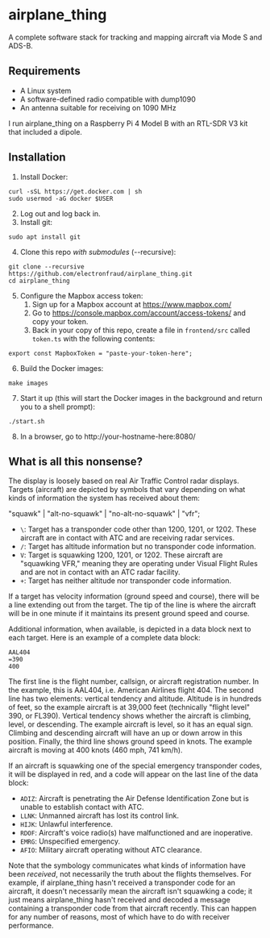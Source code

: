 # airplane_thing

A complete software stack for tracking and mapping aircraft via Mode S and ADS-B.

## Requirements

- A Linux system
- A software-defined radio compatible with dump1090
- An antenna suitable for receiving on 1090 MHz

I run airplane_thing on a Raspberry Pi 4 Model B with an RTL-SDR V3 kit that included a dipole.

## Installation

1. Install Docker:
```
curl -sSL https://get.docker.com | sh
sudo usermod -aG docker $USER
```
2. Log out and log back in.
3. Install git:
```
sudo apt install git
```
4. Clone this repo _with submodules_ (--recursive):
```
git clone --recursive https://github.com/electronfraud/airplane_thing.git
cd airplane_thing
```
5. Configure the Mapbox access token:
    1. Sign up for a Mapbox account at https://www.mapbox.com/
    2. Go to https://console.mapbox.com/account/access-tokens/ and copy your token.
    3. Back in your copy of this repo, create a file in `frontend/src` called `token.ts` with the following contents:
```
export const MapboxToken = "paste-your-token-here";
```
6. Build the Docker images:
```
make images
```
7. Start it up (this will start the Docker images in the background and return you to a shell prompt):
```
./start.sh
```
8. In a browser, go to http://your-hostname-here:8080/

## What is all this nonsense?

The display is loosely based on real Air Traffic Control radar displays. Targets (aircraft) are depicted by symbols
that vary depending on what kinds of information the system has received about them:

"squawk" | "alt-no-squawk" | "no-alt-no-squawk" | "vfr";
- `\`: Target has a transponder code other than 1200, 1201, or 1202. These aircraft are in contact with ATC and are
  receiving radar services.
- `/`: Target has altitude information but no transponder code information.
- `V`: Target is squawking 1200, 1201, or 1202. These aircraft are "squawking VFR," meaning they are operating
  under Visual Flight Rules and are not in contact with an ATC radar facility.
- `+`: Target has neither altitude nor transponder code information.

If a target has velocity information (ground speed and course), there will be a line extending out from the target. The
tip of the line is where the aircraft will be in one minute if it maintains its present ground speed and course.

Additional information, when available, is depicted in a data block next to each target. Here is an example of a
complete data block:

```
AAL404
=390
400
```

The first line is the flight number, callsign, or aircraft registration number. In the example, this is AAL404, i.e.
American Airlines flight 404. The second line has two elements: vertical tendency and altitude. Altitude is in hundreds
of feet, so the example aircraft is at 39,000 feet (technically "flight level" 390, or FL390). Vertical tendency shows
whether the aircraft is climbing, level, or descending. The example aircraft is level, so it has an equal sign.
Climbing and descending aircraft will have an up or down arrow in this position. Finally, the third line shows ground
speed in knots. The example aircraft is moving at 400 knots (460 mph, 741 km/h).

If an aircraft is squawking one of the special emergency transponder codes, it will be displayed in red, and a code
will appear on the last line of the data block:

- `ADIZ`: Aircraft is penetrating the Air Defense Identification Zone but is unable to establish contact with ATC.
- `LLNK`: Unmanned aircraft has lost its control link.
- `HIJK`: Unlawful interference.
- `RDOF`: Aircraft's voice radio(s) have malfunctioned and are inoperative.
- `EMRG`: Unspecified emergency.
- `AFIO`: Military aircraft operating without ATC clearance.

Note that the symbology communicates what kinds of information have been _received_, not necessarily the truth about
the flights themselves. For example, if airplane_thing hasn't received a transponder code for an aircraft, it doesn't
necessarily mean the aircraft isn't squawking a code; it just means airplane_thing hasn't received and decoded a
message containing a transponder code from that aircraft recently. This can happen for any number of reasons, most of
which have to do with receiver performance.
